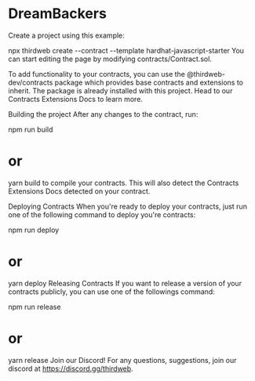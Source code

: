 # DreamBackers
Create a project using this example:

npx thirdweb create --contract --template hardhat-javascript-starter
You can start editing the page by modifying contracts/Contract.sol.

To add functionality to your contracts, you can use the @thirdweb-dev/contracts package which provides base contracts and extensions to inherit. The package is already installed with this project. Head to our Contracts Extensions Docs to learn more.

Building the project
After any changes to the contract, run:

npm run build
# or
yarn build
to compile your contracts. This will also detect the Contracts Extensions Docs detected on your contract.

Deploying Contracts
When you're ready to deploy your contracts, just run one of the following command to deploy you're contracts:

npm run deploy
# or
yarn deploy
Releasing Contracts
If you want to release a version of your contracts publicly, you can use one of the followings command:

npm run release
# or
yarn release
Join our Discord!
For any questions, suggestions, join our discord at https://discord.gg/thirdweb.
